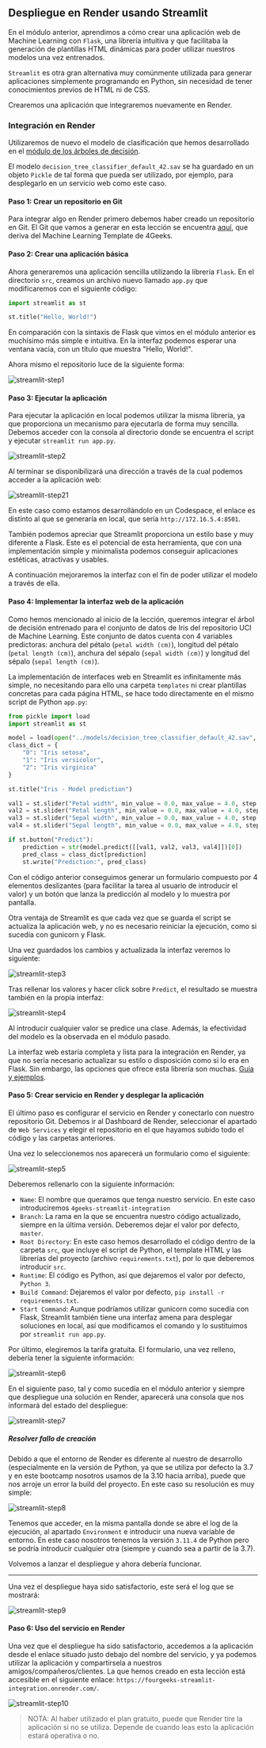 ## Despliegue en Render usando Streamlit

En el módulo anterior, aprendimos a cómo crear una aplicación web de Machine Learning con `Flask`, una librería intuitiva y que facilitaba la generación de plantillas HTML dinámicas para poder utilizar nuestros modelos una vez entrenados.

`Streamlit` es otra gran alternativa muy comúnmente utilizada para generar aplicaciones simplemente programando en Python, sin necesidad de tener conocimientos previos de HTML ni de CSS.

Crearemos una aplicación que integraremos nuevamente en Render.

### Integración en Render

Utilizaremos de nuevo el modelo de clasificación que hemos desarrollado en el [módulo de los árboles de decisión](https://4geeks.com/lesson/exploring-decision-trees).

El modelo `decision_tree_classifier_default_42.sav` se ha guardado en un objeto `Pickle` de tal forma que pueda ser utilizado, por ejemplo, para desplegarlo en un servicio web como este caso.

#### Paso 1: Crear un repositorio en Git

Para integrar algo en Render primero debemos haber creado un repositorio en Git. El Git que vamos a generar en esta lección se encuentra [aquí](https://github.com/4GeeksAcademy/streamlit-render-integration), que deriva del Machine Learning Template de 4Geeks.

#### Paso 2: Crear una aplicación básica

Ahora generaremos una aplicación sencilla utilizando la librería `Flask`. En el directorio `src`, creamos un archivo nuevo llamado `app.py` que modificaremos con el siguiente código:

```py
import streamlit as st

st.title("Hello, World!")
```

En comparación con la sintaxis de Flask que vimos en el módulo anterior es muchísimo más simple e intuitiva. En la interfaz podemos esperar una ventana vacía, con un título que muestra "Hello, World!".

Ahora mismo el repositorio luce de la siguiente forma:

![streamlit-step1](https://github.com/4GeeksAcademy/machine-learning-content/blob/master/assets/streamlit-step1.png?raw=true)

#### Paso 3: Ejecutar la aplicación

Para ejecutar la aplicación en local podemos utilizar la misma librería, ya que proporciona un mecanismo para ejecutarla de forma muy sencilla. Debemos acceder con la consola al directorio donde se encuentra el script y ejecutar `streamlit run app.py`.

![streamlit-step2](https://github.com/4GeeksAcademy/machine-learning-content/blob/master/assets/streamlit-step2.png?raw=true)

Al terminar se disponibilizará una dirección a través de la cual podemos acceder a la aplicación web:

![streamlit-step21](https://github.com/4GeeksAcademy/machine-learning-content/blob/master/assets/streamlit-step21.png?raw=true)

En este caso como estamos desarrollándolo en un Codespace, el enlace es distinto al que se generaría en local, que sería `http://172.16.5.4:8501`.

También podemos apreciar que Streamlit proporciona un estilo base y muy diferente a Flask. Este es el potencial de esta herramienta, que con una implementación simple y minimalista podemos conseguir aplicaciones estéticas, atractivas y usables.

A continuación mejoraremos la interfaz con el fin de poder utilizar el modelo a través de ella.

#### Paso 4: Implementar la interfaz web de la aplicación

Como hemos mencionado al inicio de la lección, queremos integrar el árbol de decisión entrenado para el conjunto de datos de Iris del repositorio UCI de Machine Learning. Este conjunto de datos cuenta con 4 variables predictoras: anchura del pétalo (`petal width (cm)`), longitud del pétalo (`petal length (cm)`), anchura del sépalo (`sepal width (cm)`) y longitud del sépalo (`sepal length (cm)`).

La implementación de interfaces web en Streamlit es infinitamente más simple, no necesitando para ello una carpeta `templates` ni crear plantillas concretas para cada página HTML, se hace todo directamente en el mismo script de Python `app.py`:

```py
from pickle import load
import streamlit as st

model = load(open("../models/decision_tree_classifier_default_42.sav", "rb"))
class_dict = {
    "0": "Iris setosa",
    "1": "Iris versicolor",
    "2": "Iris virginica"
}

st.title("Iris - Model prediction")

val1 = st.slider("Petal width", min_value = 0.0, max_value = 4.0, step = 0.1)
val2 = st.slider("Petal length", min_value = 0.0, max_value = 4.0, step = 0.1)
val3 = st.slider("Sepal width", min_value = 0.0, max_value = 4.0, step = 0.1)
val4 = st.slider("Sepal length", min_value = 0.0, max_value = 4.0, step = 0.1)

if st.button("Predict"):
    prediction = str(model.predict([[val1, val2, val3, val4]])[0])
    pred_class = class_dict[prediction]
    st.write("Prediction:", pred_class)
```

Con el código anterior conseguimos generar un formulario compuesto por 4 elementos deslizantes (para facilitar la tarea al usuario de introducir el valor) y un botón que lanza la predicción al modelo y lo muestra por pantalla.

Otra ventaja de Streamlit es que cada vez que se guarda el script se actualiza la aplicación web, y no es necesario reiniciar la ejecución, como si sucedía con gunicorn y Flask.

Una vez guardados los cambios y actualizada la interfaz veremos lo siguiente:

![streamlit-step3](https://github.com/4GeeksAcademy/machine-learning-content/blob/master/assets/streamlit-step3.png?raw=true)

Tras rellenar los valores y hacer click sobre `Predict`, el resultado se muestra también en la propia interfaz:

![streamlit-step4](https://github.com/4GeeksAcademy/machine-learning-content/blob/master/assets/streamlit-step4.png?raw=true)

Al introducir cualquier valor se predice una clase. Además, la efectividad del modelo es la observada en el módulo pasado.

La interfaz web estaría completa y lista para la integración en Render, ya que no sería necesario actualizar su estilo o disposición como si lo era en Flask. Sin embargo, las opciones que ofrece esta librería son muchas. [Guía y ejemplos](https://blog.streamlit.io/designing-streamlit-apps-for-the-user-part-ii/).

#### Paso 5: Crear servicio en Render y desplegar la aplicación

El último paso es configurar el servicio en Render y conectarlo con nuestro repositorio Git. Debemos ir al Dashboard de Render, seleccionar el apartado de `Web Services` y elegir el repositorio en el que hayamos subido todo el código y las carpetas anteriores.

Una vez lo seleccionemos nos aparecerá un formulario como el siguiente:

![streamlit-step5](https://github.com/4GeeksAcademy/machine-learning-content/blob/master/assets/streamlit-step5.png?raw=true)

Deberemos rellenarlo con la siguiente información:

- `Name`: El nombre que queramos que tenga nuestro servicio. En este caso introduciremos `4geeks-streamlit-integration`
- `Branch`: La rama en la que se encuentra nuestro código actualizado, siempre en la última versión. Deberemos dejar el valor por defecto, `master`.
- `Root Directory`: En este caso hemos desarrollado el código dentro de la carpeta `src`, que incluye el script de Python, el template HTML y las librerías del proyecto (archivo `requirements.txt`), por lo que deberemos introducir `src`.
- `Runtime`: El código es Python, así que dejaremos el valor por defecto, `Python 3`.
- `Build Command`: Dejaremos el valor por defecto, `pip install -r requirements.txt`.
- `Start Command`: Aunque podríamos utilizar gunicorn como sucedía con Flask, Streamlit también tiene una interfaz amena para desplegar soluciones en local, así que modificamos el comando y lo sustituimos por `streamlit run app.py`.

Por último, elegiremos la tarifa gratuita. El formulario, una vez relleno, debería tener la siguiente información:

![streamlit-step6](https://github.com/4GeeksAcademy/machine-learning-content/blob/master/assets/streamlit-step6.png?raw=true)

En el siguiente paso, tal y como sucedía en el módulo anterior y siempre que despliegue una solución en Render, aparecerá una consola que nos informará del estado del despliegue:

![streamlit-step7](https://github.com/4GeeksAcademy/machine-learning-content/blob/master/assets/streamlit-step7.png?raw=true)

##### Resolver fallo de creación

Debido a que el entorno de Render es diferente al nuestro de desarrollo (especialmente en la versión de Python, ya que se utiliza por defecto la 3.7 y en este bootcamp nosotros usamos de la 3.10 hacia arriba), puede que nos arroje un error la build del proyecto. En este caso su resolución es muy simple:

![streamlit-step8](https://github.com/4GeeksAcademy/machine-learning-content/blob/master/assets/streamlit-step8.png?raw=true)

Tenemos que acceder, en la misma pantalla donde se abre el log de la ejecución, al apartado `Environment` e introducir una nueva variable de entorno. En este caso nosotros tenemos la versión `3.11.4` de Python pero se podría introducir cualquier otra (siempre y cuando sea a partir de la 3.7).

Volvemos a lanzar el despliegue y ahora debería funcionar.

***

Una vez el despliegue haya sido satisfactorio, este será el log que se mostrará:

![streamlit-step9](https://github.com/4GeeksAcademy/machine-learning-content/blob/master/assets/streamlit-step9.png?raw=true)

#### Paso 6: Uso del servicio en Render

Una vez que el despliegue ha sido satisfactorio, accedemos a la aplicación desde el enlace situado justo debajo del nombre del servicio, y ya podemos utilizar la aplicación y compartirsela a nuestros amigos/compañeros/clientes. La que hemos creado en esta lección está accesible en el siguiente enlace: `https://fourgeeks-streamlit-integration.onrender.com/`.

![streamlit-step10](https://github.com/4GeeksAcademy/machine-learning-content/blob/master/assets/streamlit-step10.png?raw=true)

> NOTA: Al haber utilizado el plan gratuito, puede que Render tire la aplicación si no se utiliza. Depende de cuando leas esto la aplicación estará operativa o no.